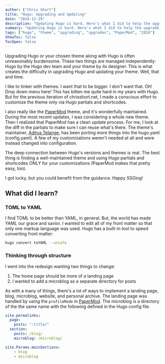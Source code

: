 ```yaml
---
author: ["Chris Short"]
title: "Hugo: Upgrading and Updating"
date: "2024-12-29"
description: "Updating Hugo is hard. Here's what I did to help the upgrade process."
summary: "Updating Hugo is hard. Here's what I did to help the upgrade process."
tags: ["hugo", "theme", "upgrading", "upgrades", "PaperMod", "2024"]
ShowToc: false
TocOpen: false
---
```


Upgrading Hugo or your chosen theme along with Hugo is often unreasonably burdensome. These two things are managed independently: Hugo by the Hugo dev team and your theme by its designer. This is what creates the difficulty in upgrading Hugo and updating your theme. Well, that and time.

I like to tinker with themes. I want that to be bigger. I don't want that. Oh! Drop down menu here! This has bitten me quite hard in my years with Hugo. But for the previous iteration of chrisshort.net, I made a conscious effort to customize the theme only via Hugo partials and shortcodes. 

I also really like the [PaperMod][1] theme, and it's wonderfully maintained. During the most recent updates, I was considering a whole new theme. Then I realized that PaperMod has a clean update process. For me, I look at the diff in the partials to make sure I can reuse what's there. The theme's maintainer, [Aditya Telange][2], has been porting more things into the hugo.yaml (config.yaml). A few of my customizations weren't needed at all and were instead changed into configuration.

The deep connection between Hugo's versions and themes is real. The best thing is finding a well-maintained theme and using Hugo partials and shortcodes ONLY for your customizations (PaperMod makes that pretty easy, too).

I got lucky, but you could benefit from the guidance. Happy SSGing!

## What did I learn?

### TOML to YAML

I find TOML to be better than YAML, in general. But, the world has made YAML our grace and savior. I wanted to edit all of my front matter so that only one markup language was used. Hugo has a built-in tool to speed converting front matter:

```bash
hugo convert toYAML --unsafe
```

### Thinking through structure

I went into the redesign wanting two things to change:

1. The home page should be more of a landing page
2. I wanted to add a microblog as a separate directory for posts

As with a many of things, there's a lot of ways to implement a landing page, blog, microblog, website, and personal archive. The landing page was handled by using the `profileMode` in [PaperMod][1]. The microblog is a directory of the the same name with the following defined in the Hugo config file.

```yaml
site.permalinks:
  page:
    posts: ":title/"
  section:
    posts: /blog/
    microblog: /microblog/
```

```yaml
site.Params.mainSections:
    - blog
    - microblog
```

[1]: https://github.com/adityatelange/hugo-PaperMod "PaperMod Hugo theme"
[2]: https://adityatelange.in/ "Aditya Telange"
